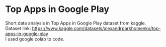 # Top Apps in Google Play
Short data analysis in Top Apps in Google Play dataset from kaggle.  <br />
Dataset link: https://www.kaggle.com/datasets/alexandrparkhomenko/top-apps-in-google-play  <br />
I used google colab to code.
